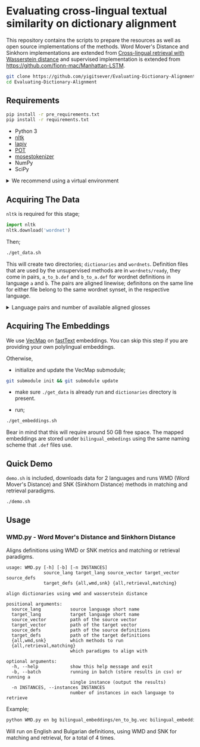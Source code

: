 # Evaluating cross-lingual textual similarity on dictionary alignment

This repository contains the scripts to prepare the resources as well as open source implementations of the methods. Word Mover's Distance and Sinkhorn implementations are extended from [Cross-lingual retrieval with Wasserstein distance](https://github.com/balikasg/WassersteinRetrieval) and supervised implementation is extended from https://github.com/fionn-mac/Manhattan-LSTM.

```bash
git clone https://github.com/yigitsever/Evaluating-Dictionary-Alignment.git
cd Evaluating-Dictionary-Alignment
```

## Requirements

```bash
pip install -r pre_requirements.txt
pip install -r requirements.txt
```

- Python 3
- [nltk](http://www.nltk.org/)
- [lapjv](https://pypi.org/project/lapjv/)
- [POT](https://pypi.org/project/POT/)
- [mosestokenizer](https://pypi.org/project/mosestokenizer/)
- NumPy
- SciPy

<details><summary>We recommend using a virtual environment</summary>
<p>

In order to create a [virtual environment](https://docs.python.org/3/library/venv.html#venv-def) that resides in a directory `.env` under your home directory;

```bash
cd ~
mkdir -p .env && cd .env
python -m venv evaluating
source ~/.env/evaluating/bin/activate
```

After the virtual environment is activated, the python interpreter and the installed packages are isolated within. In order for our code to work, the correct environment has to be sourced/activated.
In order to install all dependencies automatically use the [pip](https://pypi.org/project/pip/) package installer. `pre_requirements.text` includes requirements that packages in `requirements.txt` depend on. Both files come with the repository, so first navigate to the repository and then;

```bash
# under Evaluating-Dictionary-Alignment
pip install -r pre_requirements.txt
pip install -r requirements.txt
```

Rest of this README assumes that you are in the repository root directory.

</p>
</details>

## Acquiring The Data

`nltk` is required for this stage;

```python
import nltk
nltk.download('wordnet')
```

Then;

```bash
./get_data.sh
```

This will create two directories; `dictionaries` and `wordnets`. Definition files that are used by the unsupervised methods are in `wordnets/ready`, they come in pairs, `a_to_b.def` and `b_to_a.def` for wordnet definitions in language `a` and `b`. The pairs are aligned linewise; definitons on the same line for either file belong to the same wordnet synset, in the respective language.

<details><summary>Language pairs and number of available aligned glosses</summary>
<p>

Source Language | Target Language | # of Pairs
--- | ---  | ---:
English | Bulgarian | 4959
English | Greek | 18136
English | Italian | 12688
English | Romaian | 58754
English | Slovenian | 3144
English | Albanian | 4681
Bulgarian | Greek | 2817
Bulgarian | Italian | 2115
Bulgarian | Romaian | 4701
Greek | Italian | 4801
Greek | Romaian | 2144
Greek | Albanian | 4681
Italian | Romaian | 10353
Romaian | Slovenian | 2085
Romaian | Albanian | 4646

</p>
</details>

## Acquiring The Embeddings

We use [VecMap](https://github.com/artetxem/vecmap) on [fastText](https://fasttext.cc/) embeddings. You can skip this step if you are providing your own polylingual embeddings.

Otherwise,

* initialize and update the VecMap submodule;

```bash
git submodule init && git submodule update
```

* make sure `./get_data` is already run and `dictionaries` directory is present.

* run;

```bash
./get_embeddings.sh
```

Bear in mind that this will require around 50 GB free space. The mapped embeddings are stored under `bilingual_embedings` using the same naming scheme that `.def` files use.

## Quick Demo

`demo.sh` is included, downloads data for 2 languages and runs WMD (Word Mover's Distance) and SNK (Sinkhorn Distance) methods in matching and retrieval paradigms.

```bash
./demo.sh
```

## Usage

### WMD.py - Word Mover's Distance and Sinkhorn Distance

Aligns definitions using WMD or SNK metrics and matching or retrieval paradigms.

```
usage: WMD.py [-h] [-b] [-n INSTANCES]
              source_lang target_lang source_vector target_vector source_defs
              target_defs {all,wmd,snk} {all,retrieval,matching}

align dictionaries using wmd and wasserstein distance

positional arguments:
  source_lang           source language short name
  target_lang           target language short name
  source_vector         path of the source vector
  target_vector         path of the target vector
  source_defs           path of the source definitions
  target_defs           path of the target definitions
  {all,wmd,snk}         which methods to run
  {all,retrieval,matching}
                        which paradigms to align with

optional arguments:
  -h, --help            show this help message and exit
  -b, --batch           running in batch (store results in csv) or running a
                        single instance (output the results)
  -n INSTANCES, --instances INSTANCES
                        number of instances in each language to retrieve
```

Example;

```bash
python WMD.py en bg bilingual_embeddings/en_to_bg.vec bilingual_embeddings/bg_to_en.vec wordnets/ready/en_to_bg.def wordnets/ready/bg_to_en.def all all
```

Will run on English and Bulgarian definitions, using WMD and SNK for matching and retrieval, for a total of 4 times.
